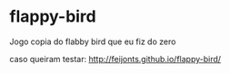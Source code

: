# flappy-bird
Jogo copia do flabby bird que eu fiz do zero

caso queiram testar: http://feijonts.github.io/flappy-bird/
